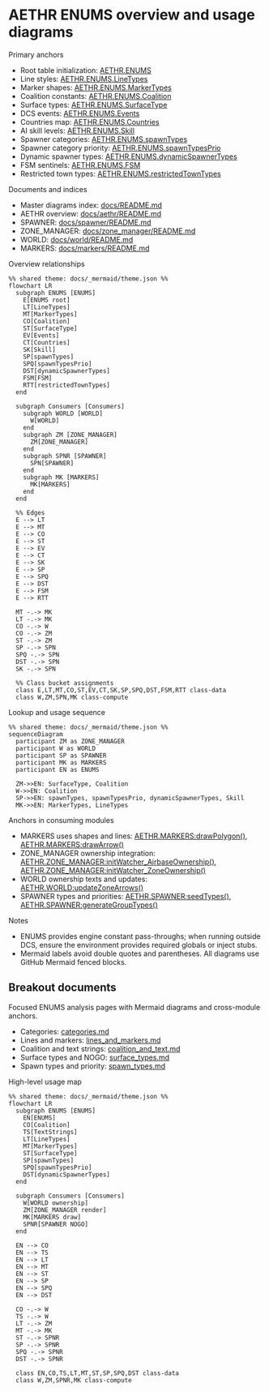 # AETHR ENUMS overview and usage diagrams

Primary anchors
- Root table initialization: [AETHR.ENUMS](../../dev/ENUMS.lua:337)
- Line styles: [AETHR.ENUMS.LineTypes](../../dev/ENUMS.lua:452)
- Marker shapes: [AETHR.ENUMS.MarkerTypes](../../dev/ENUMS.lua:461)
- Coalition constants: [AETHR.ENUMS.Coalition](../../dev/ENUMS.lua:418)
- Surface types: [AETHR.ENUMS.SurfaceType](../../dev/ENUMS.lua:365)
- DCS events: [AETHR.ENUMS.Events](../../dev/ENUMS.lua:374)
- Countries map: [AETHR.ENUMS.Countries](../../dev/ENUMS.lua:481)
- AI skill levels: [AETHR.ENUMS.Skill](../../dev/ENUMS.lua:483)
- Spawner categories: [AETHR.ENUMS.spawnTypes](../../dev/ENUMS.lua:490)
- Spawner category priority: [AETHR.ENUMS.spawnTypesPrio](../../dev/ENUMS.lua:562)
- Dynamic spawner types: [AETHR.ENUMS.dynamicSpawnerTypes](../../dev/ENUMS.lua:632)
- FSM sentinels: [AETHR.ENUMS.FSM](../../dev/ENUMS.lua:638)
- Restricted town types: [AETHR.ENUMS.restrictedTownTypes](../../dev/ENUMS.lua:650)

Documents and indices
- Master diagrams index: [docs/README.md](../README.md)
- AETHR overview: [docs/aethr/README.md](../aethr/README.md)
- SPAWNER: [docs/spawner/README.md](../spawner/README.md)
- ZONE_MANAGER: [docs/zone_manager/README.md](../zone_manager/README.md)
- WORLD: [docs/world/README.md](../world/README.md)
- MARKERS: [docs/markers/README.md](../markers/README.md)

Overview relationships

```mermaid
%% shared theme: docs/_mermaid/theme.json %%
flowchart LR
  subgraph ENUMS [ENUMS]
    E[ENUMS root]
    LT[LineTypes]
    MT[MarkerTypes]
    CO[Coalition]
    ST[SurfaceType]
    EV[Events]
    CT[Countries]
    SK[Skill]
    SP[spawnTypes]
    SPQ[spawnTypesPrio]
    DST[dynamicSpawnerTypes]
    FSM[FSM]
    RTT[restrictedTownTypes]
  end

  subgraph Consumers [Consumers]
    subgraph WORLD [WORLD]
      W[WORLD]
    end
    subgraph ZM [ZONE_MANAGER]
      ZM[ZONE_MANAGER]
    end
    subgraph SPNR [SPAWNER]
      SPN[SPAWNER]
    end
    subgraph MK [MARKERS]
      MK[MARKERS]
    end
  end

  %% Edges
  E --> LT
  E --> MT
  E --> CO
  E --> ST
  E --> EV
  E --> CT
  E --> SK
  E --> SP
  E --> SPQ
  E --> DST
  E --> FSM
  E --> RTT

  MT -.-> MK
  LT -.-> MK
  CO -.-> W
  CO -.-> ZM
  ST -.-> ZM
  SP -.-> SPN
  SPQ -.-> SPN
  DST -.-> SPN
  SK -.-> SPN

  %% Class bucket assignments
  class E,LT,MT,CO,ST,EV,CT,SK,SP,SPQ,DST,FSM,RTT class-data
  class W,ZM,SPN,MK class-compute
```

Lookup and usage sequence

```mermaid
%% shared theme: docs/_mermaid/theme.json %%
sequenceDiagram
  participant ZM as ZONE_MANAGER
  participant W as WORLD
  participant SP as SPAWNER
  participant MK as MARKERS
  participant EN as ENUMS

  ZM->>EN: SurfaceType, Coalition
  W->>EN: Coalition
  SP->>EN: spawnTypes, spawnTypesPrio, dynamicSpawnerTypes, Skill
  MK->>EN: MarkerTypes, LineTypes
```

Anchors in consuming modules
- MARKERS uses shapes and lines: [AETHR.MARKERS:drawPolygon()](../../dev/MARKERS.lua:85), [AETHR.MARKERS:drawArrow()](../../dev/MARKERS.lua:176)
- ZONE_MANAGER ownership integration: [AETHR.ZONE_MANAGER:initWatcher_AirbaseOwnership()](../../dev/ZONE_MANAGER.lua:1103), [AETHR.ZONE_MANAGER:initWatcher_ZoneOwnership()](../../dev/ZONE_MANAGER.lua:1113)
- WORLD ownership texts and updates: [AETHR.WORLD:updateZoneArrows()](../../dev/WORLD.lua:730)
- SPAWNER types and priorities: [AETHR.SPAWNER:seedTypes()](../../dev/SPAWNER.lua:1804), [AETHR.SPAWNER:generateGroupTypes()](../../dev/SPAWNER.lua:1600)

Notes
- ENUMS provides engine constant pass-throughs; when running outside DCS, ensure the environment provides required globals or inject stubs.
- Mermaid labels avoid double quotes and parentheses. All diagrams use GitHub Mermaid fenced blocks.
## Breakout documents

Focused ENUMS analysis pages with Mermaid diagrams and cross-module anchors.

- Categories: [categories.md](./categories.md)
- Lines and markers: [lines_and_markers.md](./lines_and_markers.md)
- Coalition and text strings: [coalition_and_text.md](./coalition_and_text.md)
- Surface types and NOGO: [surface_types.md](./surface_types.md)
- Spawn types and priority: [spawn_types.md](./spawn_types.md)

High-level usage map

```mermaid
%% shared theme: docs/_mermaid/theme.json %%
flowchart LR
  subgraph ENUMS [ENUMS]
    EN[ENUMS]
    CO[Coalition]
    TS[TextStrings]
    LT[LineTypes]
    MT[MarkerTypes]
    ST[SurfaceType]
    SP[spawnTypes]
    SPQ[spawnTypesPrio]
    DST[dynamicSpawnerTypes]
  end

  subgraph Consumers [Consumers]
    W[WORLD ownership]
    ZM[ZONE_MANAGER render]
    MK[MARKERS draw]
    SPNR[SPAWNER NOGO]
  end

  EN --> CO
  EN --> TS
  EN --> LT
  EN --> MT
  EN --> ST
  EN --> SP
  EN --> SPQ
  EN --> DST

  CO -.-> W
  TS -.-> W
  LT -.-> ZM
  MT -.-> MK
  ST -.-> SPNR
  SP -.-> SPNR
  SPQ -.-> SPNR
  DST -.-> SPNR

  class EN,CO,TS,LT,MT,ST,SP,SPQ,DST class-data
  class W,ZM,SPNR,MK class-compute
```
